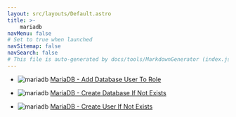 ```yaml
---
layout: src/layouts/Default.astro
title: >-
    mariadb
navMenu: false
# Set to true when launched
navSitemap: false
navSearch: false
# This file is auto-generated by docs/tools/MarkdownGenerator (index.js)
---
```


<ul>

<li>

![mariadb](https://i.octopus.com/library/step-templates/mariadb.png) [MariaDB - Add Database User To Role](/integrations/mariadb/mariadb-add-database-user-to-role)

</li>
        
<li>

![mariadb](https://i.octopus.com/library/step-templates/mariadb.png) [MariaDB - Create Database If Not Exists](/integrations/mariadb/mariadb-create-database-if-not-exists)

</li>
        
<li>

![mariadb](https://i.octopus.com/library/step-templates/mariadb.png) [MariaDB - Create User If Not Exists](/integrations/mariadb/mariadb-create-user-if-not-exists)

</li>
        
</ul>
